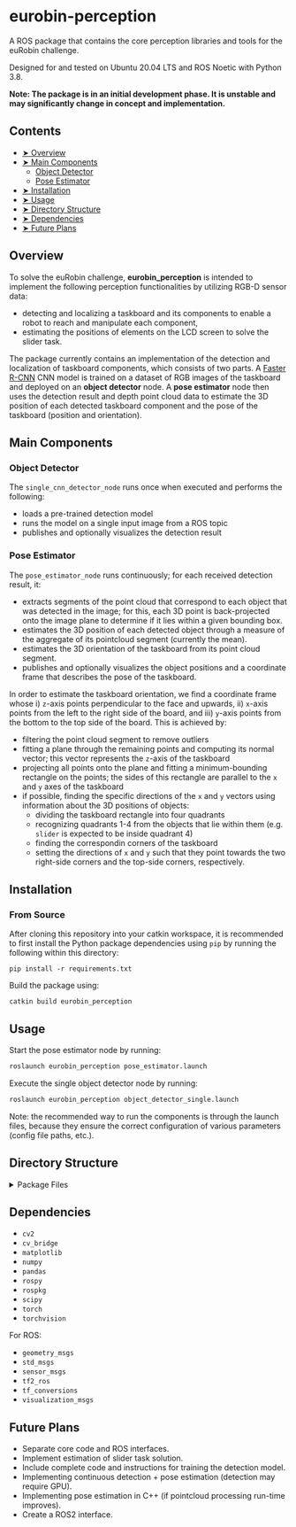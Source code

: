 # eurobin-perception

A ROS package that contains the core perception libraries and tools for the euRobin challenge.

Designed for and tested on Ubuntu 20.04 LTS and ROS Noetic with Python 3.8.

<b>Note: The package is in an initial development phase. It is unstable and may significantly change in concept and implementation.</b>

## Contents
- [➤ Overview](#overview)
- [➤ Main Components](#main-components)
    - [Object Detector](#object-detector)
    - [Pose Estimator](#pose-estimator)
- [➤ Installation](#installation)
- [➤ Usage](#usage)
- [➤ Directory Structure](#directory-structure)
- [➤ Dependencies](#dependencies)
- [➤ Future Plans](#future-plans)

## Overview

To solve the euRobin challenge, <b>eurobin_perception</b> is intended to implement the following perception functionalities by utilizing RGB-D sensor data:
* detecting and localizing a taskboard and its components to enable a robot to reach and manipulate each component,
* estimating the positions of elements on the LCD screen to solve the slider task.

The package currently contains an implementation of the detection and localization of taskboard components, which consists of two parts. A [Faster R-CNN](https://pytorch.org/vision/main/models/faster_rcnn.html) CNN model is trained on a dataset of RGB images of the taskboard and deployed on an <b>object detector</b> node. A <b>pose estimator</b> node then uses the detection result and depth point cloud data to estimate the 3D position of each detected taskboard component and the pose of the taskboard (position and orientation).

## Main Components

### Object Detector

The `single_cnn_detector_node` runs once when executed and performs the following:
* loads a pre-trained detection model
* runs the model on a single input image from a ROS topic
* publishes and optionally visualizes the detection result

### Pose Estimator

The `pose_estimator_node` runs continuously; for each received detection result, it:
* extracts segments of the point cloud that correspond to each object that was detected in the image; for this, each 3D point is back-projected onto the image plane to determine if it lies within a given bounding box.
* estimates the 3D position of each detected object through a measure of the aggregate of its pointcloud segment (currently the mean).
* estimates the 3D orientation of the taskboard from its point cloud segment.
* publishes and optionally visualizes the object positions and a coordinate frame that describes the pose of the taskboard.

In order to estimate the taskboard orientation, we find a coordinate frame whose i) `z`-axis points perpendicular to the face and upwards, ii) `x`-axis points from the left to the right side of the board, and iii) `y`-axis points from the bottom to the top side of the board. This is achieved by:
* filtering the point cloud segment to remove outliers
* fitting a plane through the remaining points and computing its normal vector; this vector represents the `z`-axis of the taskboard
* projecting all points onto the plane and fitting a minimum-bounding rectangle on the points; the sides of this rectangle are parallel to the `x` and `y` axes of the taskboard
* if possible, finding the specific directions of the `x` and `y` vectors using information about the 3D positions of objects:
  * dividing the taskboard rectangle into four quadrants
  * recognizing quadrants 1-4 from the objects that lie within them (e.g. `slider` is expected to be inside quadrant 4)
  * finding the correspondin corners of the taskboard
  * setting the directions of `x` and `y` such that they point towards the two right-side corners and the top-side corners, respectively.

## Installation

### From Source

After cloning this repository into your catkin workspace, it is recommended to first install the Python package dependencies using `pip` by running the following within this directory:
```
pip install -r requirements.txt
```

Build the package using:
```
catkin build eurobin_perception
```

## Usage

Start the pose estimator node by running:
```bash
roslaunch eurobin_perception pose_estimator.launch
```

Execute the single object detector node by running:
```bash
roslaunch eurobin_perception object_detector_single.launch
```

Note: the recommended way to run the components is through the launch files, because they ensure the correct configuration of various parameters (config file paths, etc.).

## Directory Structure

<details>
<summary> Package Files </summary>

```
eurobin-perception
│
├── src
│   └── eurobin_perception
│       ├── __init__.py
│       ├── dataset.py
│       ├── models.py
│       ├── utils.py
│       └── visualization.py
│
├── ros
│   └── scripts
│   |   ├── single_cnn_detector_node
│   |   └── pose_estimator_node
│   └── launch
│       ├── object_detector_single.launch
│       └── pose_estimator.launch
│
├── scripts
│   └── test_dmp_approximator.py
│
├── config/
├── models/
├── msg/
├── setup.py
├── CMakeLists.txt
├── package.xml
├── requirements.txt
├── README.md
└── LICENSE
```

</details>


## Dependencies

* `cv2`
* `cv_bridge`
* `matplotlib`
* `numpy`
* `pandas`
* `rospy`
* `rospkg`
* `scipy`
* `torch`
* `torchvision`

For ROS:

* `geometry_msgs`
* `std_msgs`
* `sensor_msgs`
* `tf2_ros`
* `tf_conversions`
* `visualization_msgs`

## Future Plans

* Separate core code and ROS interfaces.
* Implement estimation of slider task solution.
* Include complete code and instructions for training the detection model.
* Implementing continuous detection + pose estimation (detection may require GPU).
* Implementing pose estimation in C++ (if pointcloud processing run-time improves).
* Create a ROS2 interface.

<!-- TODO: Add references, etc., if any
## Credits
* ...
 -->

